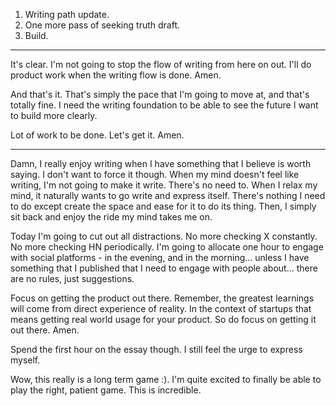 1. Writing path update.
2. One more pass of seeking truth draft.
3. Build.

---
It's clear. I'm not going to stop the flow of writing from here on out.
I'll do product work when the writing flow is done. Amen.

And that's it. That's simply the pace that I'm going to move at, and that's totally fine. I need the writing foundation to be able to see the future I want to build more clearly.

Lot of work to be done. Let's get it. Amen.

---
Damn, I really enjoy writing when I have something that I believe is worth saying.
I don't want to force it though. When my mind doesn't feel like writing, I'm not going to make it write. There's no need to. When I relax my mind, it naturally wants to go write and express itself. There's nothing I need to do except create the space and ease for it to do its thing. Then, I simply sit back and enjoy the ride my mind takes me on.

Today I'm going to cut out all distractions. No more checking X constantly. No more checking HN periodically. I'm going to allocate one hour to engage with social platforms - in the evening, and in the morning... unless I have something that I published that I need to engage with people about... there are no rules, just suggestions.

Focus on getting the product out there. Remember, the greatest learnings will come from direct experience of reality. In the context of startups that means getting real world usage for your product. So do focus on getting it out there. Amen.

Spend the first hour on the essay though. I still feel the urge to express myself.

Wow, this really is a long term game :). I'm quite excited to finally be able to play the right, patient game. This is incredible.
